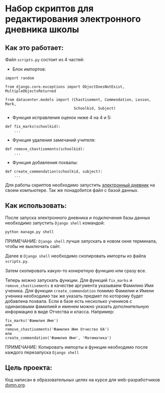 # Набор скриптов для редактирования электронного дневника школы


## Как это работает:

Файл `scripts.py` состоит из 4 частей:
 * Блок импортов:
```
import random

from django.core.exceptions import ObjectDoesNotExist, MultipleObjectsReturned

from datacenter.models import (Chastisement, Commendation, Lesson, Mark,
                               Schoolkid, Subject)
```
 * Функция исправления оценок ниже 4 на 4 и 5:
```
def fix_marks(schoolkid):
    ...
```
* Функция удаления замечаний учителя:
```
def remove_chastisements(schoolkid):
    ...
```
* Функция добавления похвалы:
```
def create_commendation(schoolkid, subject):
    ...
```
Для работы скриптов необходимо запустить [электронный дневник](https://github.com/devmanorg/e-diary/tree/master) 
на своем компьютере. Так же понадобится файл с базой данных.


## Как использовать:

После запуска электронного дневника и подключения базы данных необходимо запустить `Django shell` командой:

```
python manage.py shell
```

ПРИМЕЧАНИЕ: `Django shell` лучше запускать в новом окне терминала, чтобы не выключать сайт.

Далее в `Django shell` необходимо скопировать импорты из файла `scripts.py`.

Затем скопировать какую-то конкретную функцию или сразу все.

Теперь можно запускать функции. Для функций `fix_marks` и `remove_chastisements` в качестве аргумента указываем 
Фамилию Имя ученика. Для функции `create_commendation` помимо Фамилии и Имени ученика необходимо так же указать предмет
по которому будет добавлена похвала. Если в базе есть несколько учеников с одинаковыми фамилией и именем можно 
указать дополнительную информацию в виде Отчества и класса. Например:
```
fix_marks('Фамилия Имя')
или
remove_chastisements('Фамилия Имя Отчество 6А')
или 
create_commendation('Фамилия Имя', 'Математика')
```
ПРИМЕЧАНИЕ: Копировать импорты и функции необходимо после каждого перезапуска `Django shell`

## Цель проекта:

Код написан в образовательных целях на курсе для web-разработчиков [dvmn.org](https://dvmn.org/).